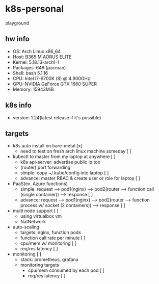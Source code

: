 # k8s-personal
playground

## hw info
- OS: Arch Linux x86_64 
- Host: B365 M AORUS ELITE 
- Kernel: 5.18.13-arch1-1 
- Packages: 648 (pacman) 
- Shell: bash 5.1.16 
- CPU: Intel i7-9700K (8) @ 4.900GHz 
- GPU: NVIDIA GeForce GTX 1660 SUPER 
- Memory: 15943MiB

## k8s info
- version: 1.24(latest release if it's possible)

## targets
- k8s auto install on bare-metal [x]
  - need to test on fresh arch linux machine someday [ ]
- kubectl to master from my laptop at anywhere [ ]
  - k8s api-server: advertise public ip too
  - (router) port forwarding
  - simple: copy ~/.kube/config into laptop [ ]
  - advance: master RBAC & create user or role for laptop [ ]
- PaaS(ex. Azure functions)
  - simple: request --> pod1(nginx) --> pod2(router --> function call (single container)) --> response [ ]
  - advance: request --> pod1(nginx) --> pod2(router --> function process w/ socket (2 containers)) --> response [ ]
- multi node support [ ]
  - using virtualbox vm
  - NatNetwork
- auto-scaling
  - targets: nginx, function pods
  - function call rate per minute [ ]
  - cpu/mem w/ monitoring [ ]
  - req/res latency [ ]
- monitoring [ ]
  - stack: prometheus, grafana
  - monitoring targets
    - cpu/mem consumed by each pod [ ]
    - req/res latency [ ]
